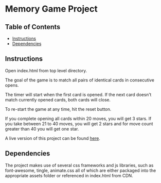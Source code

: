 # Memory Game Project

## Table of Contents

* [Instructions](#instructions)
* [Dependencies](#dependencies)

## Instructions

Open index.html from top level directory.

The goal of the game is to match all pairs of identical cards in consecutive opens.

The timer will start when the first card is opened. If the next card doesn't match
currently opened cards, both cards will close.

To re-start the game at any time, hit the reset button.

If you complete opening all cards within 20 moves, you will get 3 stars. If you
take between 21 to 40 moves, you will get 2 stars and for move count greater than 
40 you will get one star.

A live version of this project can be found [here](https://venkatrag1.github.io/fend-project-memory-game/).

## Dependencies

The project makes use of several css frameworks and js libraries, such as 
font-awesome, tingle, animate.css all of which are either packaged into 
the appropriate assets folder or referenced in index.html from CDN.

